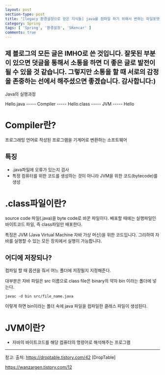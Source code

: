 ```yaml
---
layout: post
section-type: post
title: "[legacy 환경설정으로 얻은 지식들] java를 컴파일 하기 위해서 변하는 파일포맷들, class파일이란, 컴파일러란?, JVM이란?"
category: Spring
tags: [ 'Spring', '환경설정', 'SKencar' ]
comments: true
---
```

제 블로그의 모든 글은 IMHO로 쓴 것입니다.
잘못된 부분이 있으면 덧글을 통해서 소통을 하면 더 좋은 글로 발전이 될 수 있을 것 같습니다.
그렇지만 소통을 할 때 서로의 감정을 존중하는 선에서 해주셨으면 좋겠습니다.
감사합니다:)
---

Java의 실행과정

Hello.java ----- Compiler ----- Hello.class ----- JVM ----- Hello



# Compiler란?
프로그래밍 언어로 작성된 프로그램을 기계어로 변환하는 소프트웨어


## 특징
- .java파일에 오류가 있는지 검사
- 특정 컴퓨터를 위한 코드를 생성하는 것이 아니라 JVM을 위한 코드(bytecode)를 생성


# .class파일이란?
source code 파일(.java)을 byte code로 바꾼 파일이다.
배포할 때에는 실행파일인 바이트코드 파일, 즉 class파일만 배포한다.

특징은 JVM (Java Virtual Machine 자바 가상 머신)을 위한 코드입니다.
그리하여 자바를 실행할 수 있는 모든 장치에서 실행이 가능합니다.


## 어디에 저장되나?
컴파일 할 때 옵션을 줘서 어느 폴더에 저장될지 지정해준다.

대부분은 자바 파일은 src 이름으로 class file은 binary의 약자 bin 이라는 폴더에 넣는다.

``` shell
javac -d bin src/file_name.java
```
이렇게 하면 bin이라는 폴더 속에 java 파일을 컴파일한 클래스 파일이 생성된다.


# JVM이란?
- 자바의 바이트코드를 해당 컴퓨터의 명령어로 해석해주는 프로그램




---
참고:
출처: https://droptable.tistory.com/42 [DropTable]

https://wanzargen.tistory.com/12
